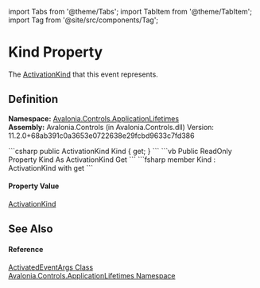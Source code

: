 import Tabs from '@theme/Tabs'; 
import TabItem from '@theme/TabItem'; 
import Tag from '@site/src/components/Tag'; 

# Kind Property


The <a href="T_Avalonia_Controls_ApplicationLifetimes_ActivationKind">ActivationKind</a> that this event represents.



## Definition
**Namespace:** <a href="N_Avalonia_Controls_ApplicationLifetimes">Avalonia.Controls.ApplicationLifetimes</a>  
**Assembly:** Avalonia.Controls (in Avalonia.Controls.dll) Version: 11.2.0+68ab391c0a3653e0722638e29fcbd9633c7fd386

<Tabs groupId="api-code-preview">
<TabItem value="csharp" label="C#">
```csharp
public ActivationKind Kind { get; }
```
</TabItem>
<TabItem value="vb" label="VB">
```vb
Public ReadOnly Property Kind As ActivationKind
	Get
```
</TabItem>
<TabItem value="fsharp" label="F#">
```fsharp
member Kind : ActivationKind with get
```
</TabItem>
</Tabs>



#### Property Value
<a href="T_Avalonia_Controls_ApplicationLifetimes_ActivationKind">ActivationKind</a>

## See Also


#### Reference
<a href="T_Avalonia_Controls_ApplicationLifetimes_ActivatedEventArgs">ActivatedEventArgs Class</a>  
<a href="N_Avalonia_Controls_ApplicationLifetimes">Avalonia.Controls.ApplicationLifetimes Namespace</a>  

